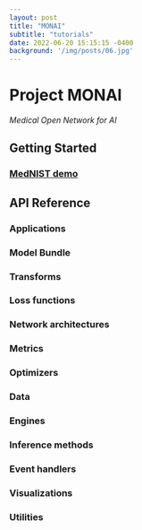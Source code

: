 ```yaml
---
layout: post
title: "MONAI"
subtitle: "tutorials"
date: 2022-06-20 15:15:15 -0400
background: '/img/posts/06.jpg'
---
```


# Project MONAI

*Medical Open Network for AI*

## Getting Started
### [MedNIST demo](https://colab.research.google.com/drive/1wy8XUSnNWlhDNazFdvGBHLfdkGvOHBKe)



## API Reference
### Applications
### Model Bundle
### Transforms
### Loss functions
### Network architectures
### Metrics
### Optimizers
### Data
### Engines
### Inference methods
### Event handlers
### Visualizations
### Utilities
